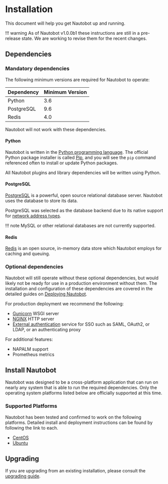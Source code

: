 # Installation

This document will help you get Nautobot up and running.

!!! warning
    As of Nautobot v1.0.0b1 these instructions are still in a pre-release state. We are working to revise them for the recent changes.

## Dependencies

### Mandatory dependencies

The following minimum versions are required for Nautobot to operate:

| Dependency | Minimum Version |
|------------|-----------------|
| Python     | 3.6             |
| PostgreSQL | 9.6             |
| Redis      | 4.0             |

Nautobot will not work with these dependencies.

#### Python

Nautobot is written in the [Python programming language](https://www.python.org/). The official Python package installer
is called [Pip](https://pip.pypa.io/en/stable/), and you will see the `pip` command referenced often to install or
update Python packages.

All Nautobot plugins and library dependencies will be written using Python.

#### PostgreSQL

[PostgreSQL](https://www.postgresql.org) is a powerful, open source relational database server. Nautobot uses the database to store its data.

PostgreSQL was selected as the database backend due to its native support for [network address types](https://www.postgresql.org/docs/13/datatype-net-types.html).

!!! note
    MySQL or other relational databases are not currently supported.

#### Redis

[Redis](https://redis.io/) is an open source, in-memory data store which Nautobot employs for caching and queuing.

### Optional dependencies

Nautobot will still operate without these optional dependencies, but would likely not be ready for use in a production
environment without them. The installation and configuration of these dependencies are covered in the detailed guides on
[Deploying Nautobot](deploying-nautobot).

For production deployment we recommend the following:

- [Gunicorn](https://gunicorn.org) WSGI server
- [NGINX](https://www.nginx.com/resources/wiki/) HTTP server
- [External authentication](external-authentication) service for SSO such as SAML, OAuth2, or LDAP, or an authenticating proxy

For additional features:

- NAPALM support
- Prometheus metrics

## Install Nautobot

Nautobot was designed to be a cross-platform application that can run on nearly any system that is able to run the
required dependencies. Only the operating system platforms listed below are officially supported at this time.

### Supported Platforms

Nautobot has been tested and confirmed to work on the following platforms. Detailed install and deployment instructions
can be found by following the link to each.

- [CentOS](centos)
- [Ubuntu](ubuntu)

## Upgrading

If you are upgrading from an existing installation, please consult the [upgrading guide](upgrading.md).
